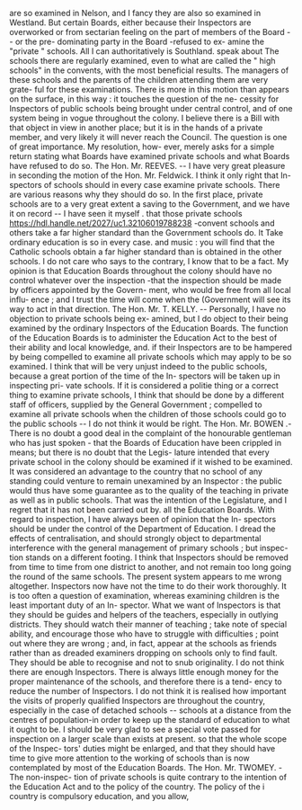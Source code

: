 are so examined in Nelson, and I fancy they are also so examined in Westland. But certain Boards, either because their Inspectors are overworked or from sectarian feeling on the part of members of the Board -- or the pre- dominating party in the Board -refused to ex- amine the "private " schools. All I can authoritatively is Southland. speak about The schools there are regularly examined, even to what are called the " high schools" in the convents, with the most beneficial results. The managers of these schools and the parents of the children attending them are very grate- ful for these examinations. There is more in this motion than appears on the surface, in this way : it touches the question of the ne- cessity for Inspectors of public schools being brought under central control, and of one system being in vogue throughout the colony. I believe there is a Bill with that object in view in another place; but it is in the hands of a private member, and very likely it will never reach the Council. The question is one of great importance. My resolution, how- ever, merely asks for a simple return stating what Boards have examined private schools and what Boards have refused to do so. The Hon. Mr. REEVES. -- I have very great pleasure in seconding the motion of the Hon. Mr. Feldwick. I think it only right that In- spectors of schools should in every case examine private schools. There are various reasons why they should do so. In the first place, private schools are to a very great extent a saving to the Government, and we have it on record -- I have seen it myself . that those private schools https://hdl.handle.net/2027/uc1.32106019788238 -convent schools and others take a far higher standard than the Government schools do. It Take ordinary education is so in every case. and music : you will find that the Catholic schools obtain a far higher standard than is obtained in the other schools. I do not care who says to the contrary, I know that to be a fact. My opinion is that Education Boards throughout the colony should have no control whatever over the inspection -that the inspection should be made by officers appointed by the Govern- ment, who would be free from all local influ- ence ; and I trust the time will come when the (Government will see its way to act in that direction. The Hon. Mr. T. KELLY. -- Personally, I have no objection to private schools being ex- amined, but I do object to their being examined by the ordinary Inspectors of the Education Boards. The function of the Education Boards is to administer the Education Act to the best of their ability and local knowledge, and. if their Inspectors are to be hampered by being compelled to examine all private schools which may apply to be so examined. I think that will be very unjust indeed to the public schools, because a great portion of the time of the In- spectors will be taken up in inspecting pri- vate schools. If it is considered a politie thing or a correct thing to examine private schools, I think that should be done by a different staff of officers, supplied by the General Government ; compelled to examine all private schools when the children of those schools could go to the public schools -- I do not think it would be right. The Hon. Mr. BOWEN .- There is no doubt a good deal in the complaint of the honourable gentleman who has just spoken - that the Boards of Education have been crippled in means; but there is no doubt that the Legis- lature intended that every private school in the colony should be examined if it wished to be examined. It was considered an advantage to the country that no school of any standing could venture to remain unexamined by an Inspector : the public would thus have some guarantee as to the quality of the teaching in private as well as in public schools. That was the intention of the Legislature, and I regret that it has not been carried out by. all the Education Boards. With regard to inspection, I have always been of opinion that the In- spectors should be under the control of the Department of Education. I dread the effects of centralisation, and should strongly object to departmental interference with the general management of primary schools ; but inspec- tion stands on a different footing. I think that Inspectors should be removed from time to time from one district to another, and not remain too long going the round of the same schools. The present system appears to me wrong altogether. Inspectors now have not the time to do their work thoroughly. It is too often a question of examination, whereas examining children is the least important duty of an In- spector. What we want of Inspectors is that they should be guides and helpers of the teachers, especially in outlying districts. They should watch their manner of teaching ; take note of special ability, and encourage those who have to struggle with difficulties ; point out where they are wrong ; and, in fact, appear at the schools as friends rather than as dreaded examiners dropping on schools only to find fault. They should be able to recognise and not to snub originality. I do not think there are enough Inspectors. There is always little enough money for the proper maintenance of the schools, and therefore there is a tend- ency to reduce the number of Inspectors. I do not think it is realised how important the visits of properly qualified Inspectors are throughout the country, especially in the case of detached schools -- schools at a distance from the centres of population-in order to keep up the standard of education to what it ought to be. I should be very glad to see a special vote passed for inspection on a larger scale than exists at present. so that the whole scope of the Inspec- tors' duties might be enlarged, and that they should have time to give more attention to the working of schools than is now contemplated by most of the Education Boards. The Hon. Mr. TWOMEY. - The non-inspec- tion of private schools is quite contrary to the intention of the Education Act and to the policy of the country. The policy of the i country is compulsory education, and you allow, 